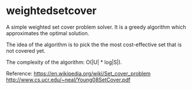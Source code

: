 weightedsetcover
================

A simple weighted set cover problem solver. It is a greedy algorithm which approximates the optimal solution.

The idea of the algorithm is to pick the the most cost-effective set that is not covered yet.

The complexity of the algorithm: O(|U| * log|S|).

Reference:
https://en.wikipedia.org/wiki/Set_cover_problem
http://www.cs.ucr.edu/~neal/Young08SetCover.pdf
